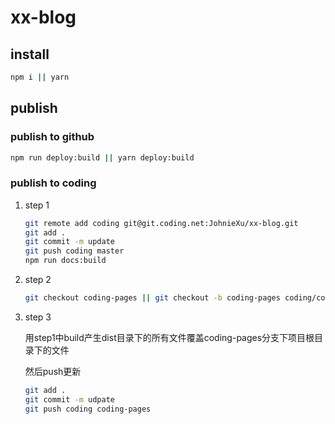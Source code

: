# xx-blog

## install

```bash
npm i || yarn
```

## publish

### publish to github

```bash
npm run deploy:build || yarn deploy:build
```

### publish to coding

1. step 1

    ```bash
    git remote add coding git@git.coding.net:JohnieXu/xx-blog.git
    git add .
    git commit -m update
    git push coding master
    npm run docs:build
    ```

2. step 2

    ```bash
    git checkout coding-pages || git checkout -b coding-pages coding/coding-pages
    ```

3. step 3

    用step1中build产生dist目录下的所有文件覆盖coding-pages分支下项目根目录下的文件

    然后push更新

    ```bash
    git add .
    git commit -m udpate
    git push coding coding-pages
    ```
